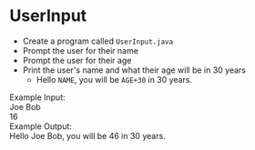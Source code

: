 # UserInput

- Create a program called `UserInput.java`
- Prompt the user for their name
- Prompt the user for their age
- Print the user's name and what their age will be in 30 years
  - Hello `NAME`, you will be `AGE+30` in 30 years.

Example Input:<br/>
Joe Bob<br/>
16<br/>
Example Output:<br/>
Hello Joe Bob, you will be 46 in 30 years.
